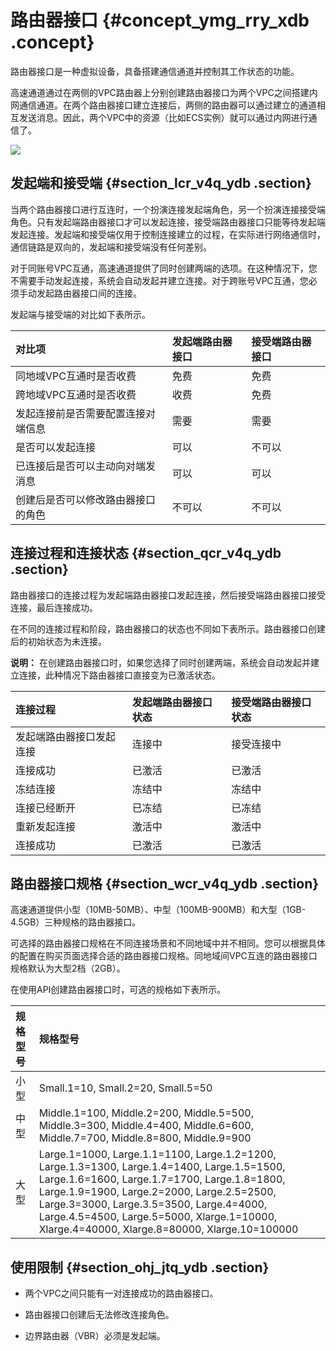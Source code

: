 # 路由器接口 {#concept_ymg_rry_xdb .concept}

路由器接口是一种虚拟设备，具备搭建通信通道并控制其工作状态的功能。

高速通道通过在两侧的VPC路由器上分别创建路由器接口为两个VPC之间搭建内网通信通道。在两个路由器接口建立连接后，两侧的路由器可以通过建立的通道相互发送消息。因此，两个VPC中的资源（比如ECS实例）就可以通过内网进行通信了。

![](http://static-aliyun-doc.oss-cn-hangzhou.aliyuncs.com/assets/img/13811/4200_zh-CN.jpg)

## 发起端和接受端 {#section_lcr_v4q_ydb .section}

当两个路由器接口进行互连时，一个扮演连接发起端角色，另一个扮演连接接受端角色。只有发起端路由器接口才可以发起连接，接受端路由器接口只能等待发起端发起连接。发起端和接受端仅用于控制连接建立的过程，在实际进行网络通信时，通信链路是双向的，发起端和接受端没有任何差别。

对于同账号VPC互通，高速通道提供了同时创建两端的选项。在这种情况下，您不需要手动发起连接，系统会自动发起并建立连接。对于跨账号VPC互通，您必须手动发起路由器接口间的连接。

发起端与接受端的对比如下表所示。

|对比项|发起端路由器接口|接受端路由器接口|
|:--|:-------|:-------|
|同地域VPC互通时是否收费|免费|免费|
|跨地域VPC互通时是否收费|收费|免费|
|发起连接前是否需要配置连接对端信息|需要|需要|
|是否可以发起连接|可以|不可以|
|已连接后是否可以主动向对端发消息|可以|可以|
|创建后是否可以修改路由器接口的角色|不可以|不可以|

## 连接过程和连接状态 {#section_qcr_v4q_ydb .section}

路由器接口的连接过程为发起端路由器接口发起连接，然后接受端路由器接口接受连接，最后连接成功。

在不同的连接过程和阶段，路由器接口的状态也不同如下表所示。路由器接口创建后的初始状态为未连接。

**说明：** 在创建路由器接口时，如果您选择了同时创建两端，系统会自动发起并建立连接，此种情况下路由器接口直接变为已激活状态。

|连接过程|发起端路由器接口状态|接受端路由器接口状态|
|:---|:---------|:---------|
|发起端路由器接口发起连接|连接中|接受连接中|
|连接成功|已激活|已激活|
|冻结连接|冻结中|冻结中|
|连接已经断开|已冻结|已冻结|
|重新发起连接|激活中|激活中|
|连接成功|已激活|已激活|

## 路由器接口规格 {#section_wcr_v4q_ydb .section}

高速通道提供小型（10MB-50MB）、中型（100MB-900MB）和大型（1GB-4.5GB）三种规格的路由器接口。

可选择的路由器接口规格在不同连接场景和不同地域中并不相同。您可以根据具体的配置在购买页面选择合适的路由器接口规格。同地域间VPC互连的路由器接口规格默认为大型2档（2GB）。

在使用API创建路由器接口时，可选的规格如下表所示。

|规格型号|规格型号|
|:---|:---|
|小型|Small.1=10, Small.2=20, Small.5=50|
|中型|Middle.1=100, Middle.2=200, Middle.5=500, Middle.3=300, Middle.4=400, Middle.6=600, Middle.7=700, Middle.8=800, Middle.9=900|
|大型|Large.1=1000, Large.1.1=1100, Large.1.2=1200, Large.1.3=1300, Large.1.4=1400, Large.1.5=1500, Large.1.6=1600, Large.1.7=1700, Large.1.8=1800, Large.1.9=1900, Large.2=2000, Large.2.5=2500, Large.3=3000, Large.3.5=3500, Large.4=4000, Large.4.5=4500, Large.5=5000, Xlarge.1=10000, Xlarge.4=40000, Xlarge.8=80000, Xlarge.10=100000|

## 使用限制 {#section_ohj_jtq_ydb .section}

-   两个VPC之间只能有一对连接成功的路由器接口。

-   路由器接口创建后无法修改连接角色。

-   边界路由器（VBR）必须是发起端。


